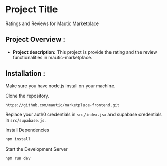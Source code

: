 # Project Title

Ratings and Reviews for Mautic Marketplace

## Project Overview :

- **Project description:** This project is provide the rating and the review functionalities in mautic-marketplace.

## Installation :

Make sure you have node.js install on your machine.

Clone the repository.

```bash
https://github.com/mautic/marketplace-frontend.git
```
Replace your auth0 credentials in `src/index.jsx` and supabase credentials in `src/supabase.js`.

Install Dependencies
```bash
npm install
```

Start the Development Server
```bash
npm run dev
```


